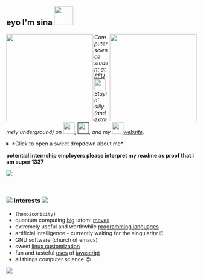 <h2> eyo I'm sina <img src="https://sinakhalili.com/media/facebigger.png" width="50"></h2>
<img align='right' src="https://gist.github.com/SinaKhalili/766887e91f5318d56dc07560dff7b9eb/raw/6ee0e4452e4dbea445820908c4c515155f647984/sina_fractal_zoom.gif" width="230">
<img align='left' src="https://gist.github.com/SinaKhalili/766887e91f5318d56dc07560dff7b9eb/raw/6ee0e4452e4dbea445820908c4c515155f647984/sina_fractal_zoom.gif" width="230">
<p>
  <em>
    Computer science student at <a href="http://www.sfu.ca">SFU<img src="https://media.giphy.com/media/Jx9n9pSg9JUJi/giphy.gif" width="30"></a>
  </br>
    Stayin' silly (and extremely underground) on 
  <a href="https://www.youtube.com/channel/UCrVWVOBoBu7W-aXbApDEuyQ"><img src="https://cdn4.iconfinder.com/data/icons/social-media-2210/24/Youtube-512.png" width="30"></a>,
  <a href=""><img src="https://cdn3.iconfinder.com/data/icons/capsocial-round/500/twitter-512.png" width="30"/></a>, and
  my <a href="https://sinakhalili.com"><img src="https://sinakhalili.com/media/facebigger.png" width="30"/>website</a>.
</em></p>
<details>
  <summary> *Click to open a sweet dropdown about me* </summary>
  
- 🔭🔭 hey guys welcome to bullet list 🔭🔭 
- I don't wanna make the list too long
- sometimes the formatting breaks and it's just text 😲
- so I'll just keep it to six entries 👯 
- hopefully I don't use them all explaining the bullet list 🤔
- <details>
    <summary> recursion </summary>
    <details>
      <summary> *Click to open a sweet dropdown about me* </summary>
      - 🔭🔭 hey guys welcome to bullet list 🔭🔭 
      - I don't wanna make the list too long
      - sometimes the formatting breaks and it's just text 😲
      - so I'll just keep it to six entries 👯 
      - hopefully I don't use them all explaining the bullet list 🤔
    - <details><summary> recursion </summary>
          <details>
              <summary> *Click to open a sweet dropdown about me* </summary>
            - 🔭🔭 hey guys welcome to bullet list 🔭🔭 
            - I don't wanna make the list too long
            - sometimes the formatting breaks and it's just text 😲
            - so I'll just keep it to six entries 👯 
            - hopefully I don't use them all explaining the bullet list 🤔
            - <details> <summary> recursion </summary>
                <details> <summary> *Click to open a sweet dropdown about me* </summary>
                  - 🔭🔭 hey guys welcome to bullet list 🔭🔭 
                  - I don't wanna make the list too long
                  - sometimes the formatting breaks and it's just text 😲
                  - so I'll just keep it to six entries 👯 
                  - hopefully I don't use them all explaining the bullet list 🤔
                  - <details> <summary> base case </summary>
                      <img src="https://avatars0.githubusercontent.com/u/20732540?s=96&v=4" width="50">
                    </details>
                </details>
              </details>
          </details>
        </details>
    </details>
  </details>
</details>

**potential internship employers please interpret my readme as proof that i am super 1337**

![](https://komarev.com/ghpvc/?username=sinakhalili&label=HEYO+you%27re+BEAUTIFUL+visitor+number&color=bbadff)

<br/>

### <img src="https://cdn.betterttv.net/emote/5acdc7cb31ca5d147369ead8/1x"> Interests <img src="https://cdn.betterttv.net/emote/5acdc7cb31ca5d147369ead8/1x">
* `(homoiconicity)`
* quantum computing [big](https://github.com/SinaKhalili/quantum-computing-notes) :atom: [moves](https://github.com/not-classical)
* extremely useful and worthwhile [programming languages](https://www.youtube.com/watch?v=px2aSX02pqE)
* artificial intelligence - currently waiting for the singularity ⏰
* GNU software (church of emacs)
* sweet [linux customization](https://github.com/SinaKhalili/dotfiles)
* fun and tasteful [uses](https://mystifying-yonath-9d0f5e.netlify.app/) of [javascript](https://sinakhalili.com)
* all things computer science 😍

![](https://github-readme-stats.vercel.app/api?username=sinakhalili&show_icons=true&theme=synthwave)

